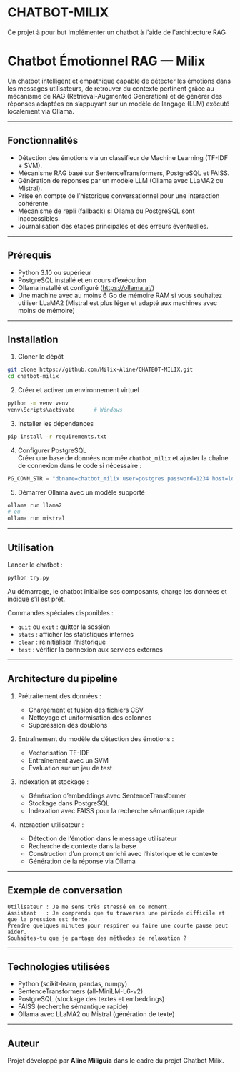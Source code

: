 # CHATBOT-MILIX
Ce projet à pour but Implémenter un chatbot à l'aide de l'architecture RAG


# Chatbot Émotionnel RAG — Milix

Un chatbot intelligent et empathique capable de détecter les émotions dans les messages utilisateurs, de retrouver du contexte pertinent grâce au mécanisme de RAG (Retrieval-Augmented Generation) et de générer des réponses adaptées en s’appuyant sur un modèle de langage (LLM) exécuté localement via Ollama.

---

## Fonctionnalités

- Détection des émotions via un classifieur de Machine Learning (TF-IDF + SVM).  
- Mécanisme RAG basé sur SentenceTransformers, PostgreSQL et FAISS.  
- Génération de réponses par un modèle LLM (Ollama avec LLaMA2 ou Mistral).  
- Prise en compte de l’historique conversationnel pour une interaction cohérente.  
- Mécanisme de repli (fallback) si Ollama ou PostgreSQL sont inaccessibles.  
- Journalisation des étapes principales et des erreurs éventuelles.  

---

## Prérequis

- Python 3.10 ou supérieur  
- PostgreSQL installé et en cours d’exécution  
- Ollama installé et configuré (https://ollama.ai/)  
- Une machine avec au moins 6 Go de mémoire RAM si vous souhaitez utiliser LLaMA2 (Mistral est plus léger et adapté aux machines avec moins de mémoire)  

---

## Installation

1. Cloner le dépôt  
```bash
git clone https://github.com/Milix-Aline/CHATBOT-MILIX.git
cd chatbot-milix
```

2. Créer et activer un environnement virtuel  
```bash
python -m venv venv
venv\Scripts\activate      # Windows
```

3. Installer les dépendances  
```bash
pip install -r requirements.txt
```

4. Configurer PostgreSQL  
Créer une base de données nommée `chatbot_milix` et ajuster la chaîne de connexion dans le code si nécessaire :  
```python
PG_CONN_STR = "dbname=chatbot_milix user=postgres password=1234 host=localhost port=5432"
```

5. Démarrer Ollama avec un modèle supporté  
```bash
ollama run llama2
# ou
ollama run mistral
```

---

## Utilisation

Lancer le chatbot :  
```bash
python try.py
```

Au démarrage, le chatbot initialise ses composants, charge les données et indique s’il est prêt.  

Commandes spéciales disponibles :  
- `quit` ou `exit` : quitter la session  
- `stats` : afficher les statistiques internes  
- `clear` : réinitialiser l’historique  
- `test` : vérifier la connexion aux services externes  

---

## Architecture du pipeline

1. Prétraitement des données :  
   - Chargement et fusion des fichiers CSV  
   - Nettoyage et uniformisation des colonnes  
   - Suppression des doublons  

2. Entraînement du modèle de détection des émotions :  
   - Vectorisation TF-IDF  
   - Entraînement avec un SVM  
   - Évaluation sur un jeu de test  

3. Indexation et stockage :  
   - Génération d’embeddings avec SentenceTransformer  
   - Stockage dans PostgreSQL  
   - Indexation avec FAISS pour la recherche sémantique rapide  

4. Interaction utilisateur :  
   - Détection de l’émotion dans le message utilisateur  
   - Recherche de contexte dans la base  
   - Construction d’un prompt enrichi avec l’historique et le contexte  
   - Génération de la réponse via Ollama  

---

## Exemple de conversation

```
Utilisateur : Je me sens très stressé en ce moment.
Assistant   : Je comprends que tu traverses une période difficile et que la pression est forte. 
Prendre quelques minutes pour respirer ou faire une courte pause peut aider. 
Souhaites-tu que je partage des méthodes de relaxation ?
```

---

## Technologies utilisées

- Python (scikit-learn, pandas, numpy)  
- SentenceTransformers (all-MiniLM-L6-v2)  
- PostgreSQL (stockage des textes et embeddings)  
- FAISS (recherche sémantique rapide)  
- Ollama avec LLaMA2 ou Mistral (génération de texte)  

---

## Auteur

Projet développé par **Aline Miliguia** dans le cadre du projet Chatbot Milix.  
